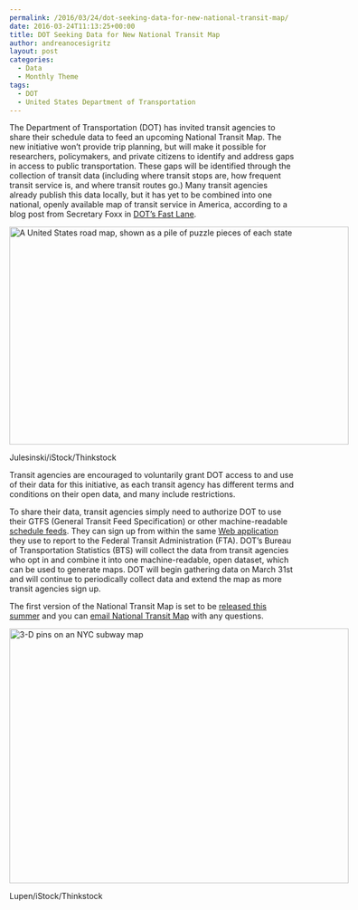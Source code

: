 ```yaml
---
permalink: /2016/03/24/dot-seeking-data-for-new-national-transit-map/
date: 2016-03-24T11:13:25+00:00
title: DOT Seeking Data for New National Transit Map
author: andreanocesigritz
layout: post
categories:
  - Data
  - Monthly Theme
tags:
  - DOT
  - United States Department of Transportation
---
```


The Department of Transportation (DOT) has invited transit agencies to share their schedule data to feed an upcoming National Transit Map. The new initiative won’t provide trip planning, but will make it possible for researchers, policymakers, and private citizens to identify and address gaps in access to public transportation. These gaps will be identified through the collection of transit data (including where transit stops are, how frequent transit service is, and where transit routes go.) Many transit agencies already publish this data locally, but it has yet to be combined into one national, openly available map of transit service in America, according to a blog post from Secretary Foxx in [DOT’s Fast Lane](https://www.transportation.gov/fastlane/housing-transportation-and-opportunity).

<div id="attachment_348011" style="width: 610px" class="wp-caption aligncenter">
  <img class="size-full wp-image-348011" src="https://s3.amazonaws.com/sitesusa/wp-content/uploads/sites/212/2016/03/600-x-385-State-Puzzle-Julesinski-iStock-Thinkstock-181394626.jpg" alt="A United States road map, shown as a pile of puzzle pieces of each state" width="600" height="385" />
  
  <p class="wp-caption-text">
    Julesinski/iStock/Thinkstock
  </p>
</div>

Transit agencies are encouraged to voluntarily grant DOT access to and use of their data for this initiative, as each transit agency has different terms and conditions on their open data, and many include restrictions.

To share their data, transit agencies simply need to authorize DOT to use their GTFS (General Transit Feed Specification) or other machine-readable [schedule feeds](http://gis.rita.dot.gov/Transit/). They can sign up from within the same [Web application](https://faces.fta.dot.gov/suite/) they use to report to the Federal Transit Administration (FTA). DOT’s Bureau of Transportation Statistics (BTS) will collect the data from transit agencies who opt in and combine it into one machine-readable, open dataset, which can be used to generate maps. DOT will begin gathering data on March 31st and will continue to periodically collect data and extend the map as more transit agencies sign up.

The first version of the National Transit Map is set to be [released this summer](http://gis.rita.dot.gov/Transit/FAQ.html) and you can [email National Transit Map](mailto:NationalTransitMap@dot.gov) with any questions.

<div id="attachment_347991" style="width: 610px" class="wp-caption aligncenter">
  <img class="size-full wp-image-347991" src="https://s3.amazonaws.com/sitesusa/wp-content/uploads/sites/212/2016/03/600-x-450-3D-pins-and-NYC-subway-map-Lupen-iStock-Thinkstock-466182368.jpg" alt="3-D pins on an NYC subway map" width="600" height="450" />
  
  <p class="wp-caption-text">
    Lupen/iStock/Thinkstock
  </p>
</div>
